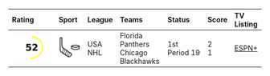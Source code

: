 | Rating                                                                                                                                 | Sport                                                                                                            | League     | Teams                                  | Status        | Score   | TV Listing                                                                                                             |
|:---------------------------------------------------------------------------------------------------------------------------------------|:-----------------------------------------------------------------------------------------------------------------|:-----------|:---------------------------------------|:--------------|:--------|:-----------------------------------------------------------------------------------------------------------------------|
| <img src="https://raw.githubusercontent.com/BlakeDuncan25/Donut-SVG-Ratings/bac4e4a278175106499642192132b1786a9aec38/52.svg" alt="52"> | <img src="https://raw.githubusercontent.com/BlakeDuncan25/Donut-SVG-Ratings/master/hockey.png" alt="Ice Hockey"> | USA<br>NHL | Florida Panthers<br>Chicago Blackhawks | 1st Period 19 | 2<br>1  | <a href="https://www.espn.com/espnplus/schedule/_/type/live/categoryId/2512ac76-a335-39cb-af51-b9afffc6571d">ESPN+</a> |